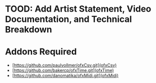 # TOOD: Add Artist Statement, Video Documentation, and Technical Breakdown

# Addons Required

* [https://github.com/paulvollmer/ofxCsv.git](ofxCsv)
* [https://github.com/bakercp/ofxTime.git](ofxTime)
* [https://github.com/danomatika/ofxMidi.git](ofxMidi)
